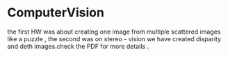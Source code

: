 # ComputerVision
the first HW was about creating one image from multiple scattered images like a puzzle , the second was on stereo - vision we have created disparity and deth images.check the PDF for more details .
